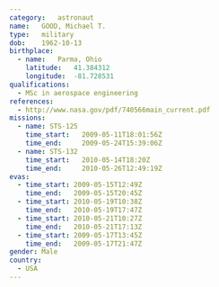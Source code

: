 ```yaml
---
category:	astronaut
name:	GOOD, Michael T.
type:	military
dob:	1962-10-13
birthplace:
  - name:	Parma, Ohio
    latitude:	41.384312
    longitude:	-81.728531
qualifications:
  - MSc in aerospace engineering
references:
  - http://www.nasa.gov/pdf/740566main_current.pdf
missions:
  - name: STS-125
    time_start:   2009-05-11T18:01:56Z
    time_end:     2009-05-24T15:39:06Z
  - name: STS-132
    time_start:   2010-05-14T18:20Z
    time_end:     2010-05-26T12:49:19Z
evas:
  - time_start: 2009-05-15T12:49Z
    time_end:   2009-05-15T20:45Z
  - time_start: 2010-05-19T10:38Z
    time_end:   2010-05-19T17:47Z
  - time_start: 2010-05-21T10:27Z
    time_end:   2010-05-21T17:13Z
  - time_start: 2009-05-17T13:45Z
    time_end:   2009-05-17T21:47Z
gender:	Male
country:
  - USA
---
```

